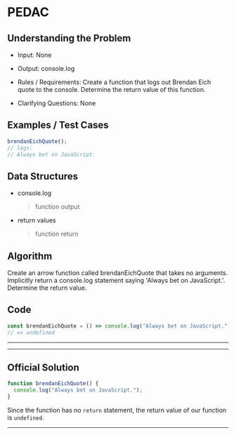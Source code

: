 # PEDAC

## Understanding the Problem

- Input:
  None

- Output:
  console.log

- Rules / Requirements:
  Create a function that logs out Brendan Eich quote to the console.
  Determine the return value of this function.

- Clarifying Questions:
  None

## Examples / Test Cases

```js
brendanEichQuote();
// logs:
// Always bet on JavaScript.
```

## Data Structures

- console.log
  > function output
- return values
  > function return

## Algorithm

Create an arrow function called brendanEichQuote that takes no arguments.
Implicitly return a console.log statement saying 'Always bet on JavaScript.'.
Determine the return value.

## Code

```js
const brendanEichQuote = () => console.log("Always bet on JavaScript.");
// => undefined
```

---

---

## Official Solution

```js
function brendanEichQuote() {
  console.log("Always bet on JavaScript.");
}
```

Since the function has no `return` statement, the return value of our function is `undefined`.

---
